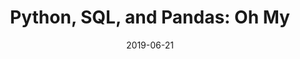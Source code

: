 ---
title: "Python, SQL, and Pandas: Oh My"
date: 2019-06-21
event_type: workshop
presenters: ["Lucille Moore", "Daniel Yeager"]
keywords: ["Databases", "Python", "Programming"]
time: "4:30 - 6:00 PM"
location: "MacHall 1162"
description: "SQL is the most popular programming language for generating and interacting with relational databases and is therefore an extremely useful language to learn.
This OHSU Library BioData Club workshop will provide a gentle introduction to relational databases and how to use SQL to make queries. Instructors, Luci Moore and Dan Yaeger will guide attendees through using  Python to create a database and query data in SQLite.  At the end of the workshop, attendees will have access to a Jupyter Notebook and a basic script that they can modify to create and query their own databases."
slides: https://github.com/LuciMoore/sql_workshop/tree/master/Powerpoints
code: https://github.com/LuciMoore/sql_workshop
---